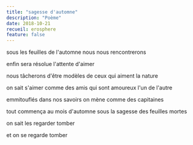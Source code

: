 ```yaml
---
title: "sagesse d'automne"
description: "Poème"
date: 2018-10-21
recueil: erosphere
feature: false
---
```


sous les feuilles de l'automne
nous nous rencontrerons

enfin sera résolue
l'attente d'aimer

nous tâcherons d'être modèles
de ceux qui aiment la nature

on sait s'aimer comme des amis
qui sont amoureux l'un de l'autre

emmitouflés dans nos savoirs
on mène comme des capitaines

tout commença au mois d'automne
sous la sagesse des feuilles mortes

on sait les regarder tomber

et on se regarde tomber
